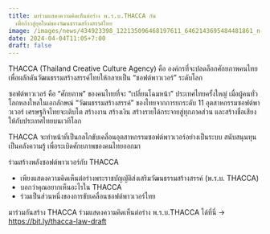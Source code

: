 ```yaml
---
title: มาร่วมแสดงความคิดเห็นต่อร่าง พ.ร.บ.THACCA กัน
  เพื่อก้าวสู่ยุคใหม่ของวัฒนธรรมสร้างสรรค์ไทย
image: /images/news/434923398_122135096468197611_6462143695484481861_n-2.jpg
date: 2024-04-04T11:05+7:00
draft: false
---
```

THACCA (Thailand Creative Culture Agency) คือ องค์กรที่จะปลดล็อกศักยภาพคนไทย เพื่อผลักดันวัฒนธรรมสร้างสรรค์ไทยให้กลายเป็น “ซอฟต์พาวเวอร์” ระดับโลก


ซอฟต์พาวเวอร์ คือ “ศักยภาพ” ของคนไทยที่จะ “เปลี่ยนโฉมหน้า” ประเทศไทยครั้งใหญ่ เมื่อผู้คนทั่วโลกหลงใหลในเอกลักษณ์ “วัฒนธรรมสร้างสรรค์” ของไทยจากการยกระดับ 11 อุตสาหกรรมซอฟต์พาวเวอร์ เศรษฐกิจไทยจะเติบโต สร้างงาน สร้างเงิน สร้างรายได้กระจายสู่ทุกภาคส่วน และสร้างชื่อเสียงให้กับประเทศไทยบนเวทีโลก


THACCA จะทำหน้าที่เป็นกลไกขับเคลื่อนอุตสาหกรรมซอฟต์พาวเวอร์อย่างเป็นระบบ สนับสนุนทุน เป็นคลังความรู้ เพื่อระเบิดศักยภาพของคนไทยออกมา


ร่วมสร้างพลังซอฟต์พาวเวอร์กับ THACCA 

* เพียงแสดงความคิดเห็นต่อร่างพระราชบัญญัติส่งเสริมวัฒนธรรมสร้างสรรค์ (พ.ร.บ. THACCA)
* บอกว่าคุณอยากเห็นอะไรใน THACCA
* ร่วมเป็นส่วนหนึ่งของการขับเคลื่อนซอฟต์พาวเวอร์ไทย

มาร่วมกันสร้าง THACCA ร่วมแสดงความคิดเห็นต่อร่าง พ.ร.บ.THACCA ได้ที่นี่ → https://bit.ly/thacca-law-draft
